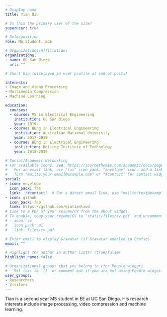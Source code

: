```yaml
---
# Display name
title: Tian Qiu

# Is this the primary user of the site?
superuser: true

# Role/position
role: MS Student, ECE

# Organizations/Affiliations
organizations:
- name: UC San Diego
  url: ""

# Short bio (displayed in user profile at end of posts)

interests:
- Image and Video Processing
- Multimedia Compression
- Machine Learning

education:
  courses:
  - course: MS in Electrical Engineering
    institution: UC San Diego 
    year: 2019-
  - course: BEng in Electrical Engineering
    institution: Australian National University
    year: 2017-2019
  - course: BEng in Electrical Engineering
    institution: Beijing Institute of Technology
    year: 2015-2019

# Social/Academic Networking
# For available icons, see: https://sourcethemes.com/academic/docs/page-builder/#icons
#   For an email link, use "fas" icon pack, "envelope" icon, and a link in the
#   form "mailto:your-email@example.com" or "#contact" for contact widget.
social:
- icon: envelope
  icon_pack: fas
  link: '/#contact'  # For a direct email link, use "mailto:test@example.org".
- icon: github
  icon_pack: fab
  link: https://github.com/qiutiantxwd
# Link to a PDF of your resume/CV from the About widget.
# To enable, copy your resume/CV to `static/files/cv.pdf` and uncomment the lines below.
# - icon: cv
#   icon_pack: ai
#   link: files/cv.pdf

# Enter email to display Gravatar (if Gravatar enabled in Config)
email: ""

# Highlight the author in author lists? (true/false)
highlight_name: false

# Organizational groups that you belong to (for People widget)
#   Set this to `[]` or comment out if you are not using People widget.
user_groups:
- Researchers
- Visitors
---
```


Tian is a second year MS student in EE at UC San Diego. His research interests include image processing, video compression and machine learning.

